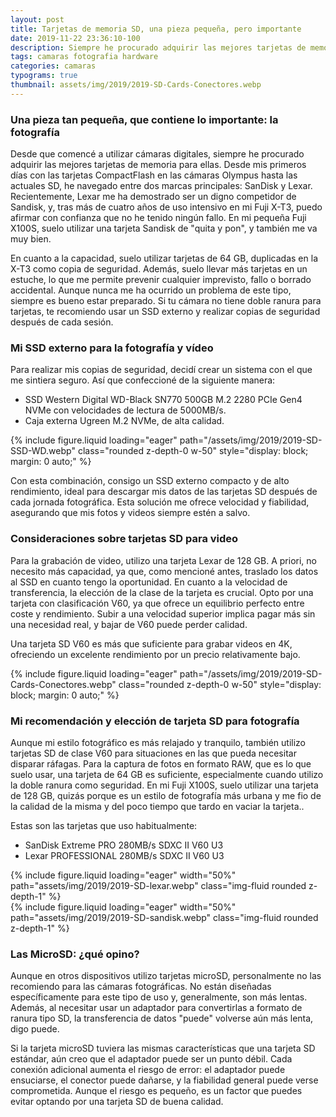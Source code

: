 ```yaml
---
layout: post
title: Tarjetas de memoria SD, una pieza pequeña, pero importante
date: 2019-11-22 23:36:10-100
description: Siempre he procurado adquirir las mejores tarjetas de memoria las cámaras que he tenido. Actualmente uso el formato SD y sobre las que uso voy a comentar SanDisk y Lexar.
tags: camaras fotografia hardware
categories: camaras
typograms: true
thumbnail: assets/img/2019/2019-SD-Cards-Conectores.webp
---
```


### Una pieza tan pequeña, que contiene lo importante: la fotografía

Desde que comencé a utilizar cámaras digitales, siempre he procurado adquirir las mejores tarjetas de memoria para ellas. Desde mis primeros días con las tarjetas CompactFlash en las cámaras Olympus hasta las actuales SD, he navegado entre dos marcas principales: SanDisk y Lexar. Recientemente, Lexar me ha demostrado ser un digno competidor de Sandisk, y, tras más de cuatro años de uso intensivo en mi Fuji X-T3, puedo afirmar con confianza que no he tenido ningún fallo. En mi pequeña Fuji X100S, suelo utilizar una tarjeta Sandisk de "quita y pon", y también me va muy bien.

En cuanto a la capacidad, suelo utilizar tarjetas de 64 GB, duplicadas en la X-T3 como copia de seguridad. Además, suelo llevar más tarjetas en un estuche, lo que me permite prevenir cualquier imprevisto, fallo o borrado accidental. Aunque nunca me ha ocurrido un problema de este tipo, siempre es bueno estar preparado. Si tu cámara no tiene doble ranura para tarjetas, te recomiendo usar un SSD externo y realizar copias de seguridad después de cada sesión.

### Mi SSD externo para la fotografía y vídeo 

Para realizar mis copias de seguridad, decidí crear un sistema con el que me sintiera seguro. Así que confeccioné de la siguiente manera:

- SSD Western Digital WD-Black SN770 500GB M.2 2280 PCIe Gen4 NVMe con velocidades de lectura de 5000MB/s.
- Caja externa Ugreen M.2 NVMe, de alta calidad.

<div class="text-center">
{% include figure.liquid loading="eager" path="/assets/img/2019/2019-SD-SSD-WD.webp" class="rounded z-depth-0 w-50" style="display: block; margin: 0 auto;" %}   
</div>

Con esta combinación, consigo un SSD externo compacto y de alto rendimiento, ideal para descargar mis datos de las tarjetas SD después de cada jornada fotográfica. Esta solución me ofrece velocidad y fiabilidad, asegurando que mis fotos y videos siempre estén a salvo.

### Consideraciones sobre tarjetas SD para video

Para la grabación de video, utilizo una tarjeta Lexar de 128 GB. A priori, no necesito más capacidad, ya que, como mencioné antes, traslado los datos al SSD en cuanto tengo la oportunidad. En cuanto a la velocidad de transferencia, la elección de la clase de la tarjeta es crucial. Opto por una tarjeta con clasificación V60, ya que ofrece un equilibrio perfecto entre coste y rendimiento. Subir a una velocidad superior implica pagar más sin una necesidad real, y bajar de V60 puede perder calidad.

Una tarjeta SD V60 es más que suficiente para grabar videos en 4K, ofreciendo un excelente rendimiento por un precio relativamente bajo.

<div class="text-center">
{% include figure.liquid loading="eager" path="/assets/img/2019/2019-SD-Cards-Conectores.webp" class="rounded z-depth-0 w-50" style="display: block; margin: 0 auto;" %}   
</div>

### Mi recomendación y  elección de tarjeta SD para fotografía

Aunque mi estilo fotográfico es más relajado y tranquilo, también utilizo tarjetas SD de clase V60 para situaciones en las que pueda necesitar disparar ráfagas. Para la captura de fotos en formato RAW, que es lo que suelo usar, una tarjeta de 64 GB es suficiente, especialmente cuando utilizo la doble ranura como seguridad. En mi Fuji X100S, suelo utilizar una tarjeta de 128 GB, quizás porque es un estilo de fotografía más urbana y me fio de la calidad de la misma y del poco tiempo que tardo en vaciar la tarjeta..

Estas son las tarjetas que uso habitualmente:

- SanDisk Extreme PRO 280MB/s SDXC II V60 U3
- Lexar PROFESSIONAL 280MB/s SDXC II V60 U3

<div class="row mt-3">
<div class="col-sm mt-3 mt-md-0">
{% include figure.liquid loading="eager" width="50%" path="assets/img/2019/2019-SD-lexar.webp" class="img-fluid rounded z-depth-1" %}
</div>
<div class="col-sm mt-3 mt-md-0">
{% include figure.liquid loading="eager" width="50%" path="assets/img/2019/2019-SD-sandisk.webp" class="img-fluid rounded z-depth-1" %}
</div>
</div>


### Las MicroSD: ¿qué opino?

Aunque en otros dispositivos utilizo tarjetas microSD, personalmente no las recomiendo para las cámaras fotográficas. No están diseñadas específicamente para este tipo de uso y, generalmente, son más lentas. Además, al necesitar usar un adaptador para convertirlas a formato de ranura tipo SD, la transferencia de datos "puede" volverse aún más lenta, digo puede.

Si la tarjeta microSD tuviera las mismas características que una tarjeta SD estándar, aún creo que el adaptador puede ser un punto débil. Cada conexión adicional aumenta el riesgo de error: el adaptador puede ensuciarse, el conector puede dañarse, y la fiabilidad general puede verse comprometida. Aunque el riesgo es pequeño, es un factor que puedes evitar optando por una tarjeta SD de buena calidad.


















